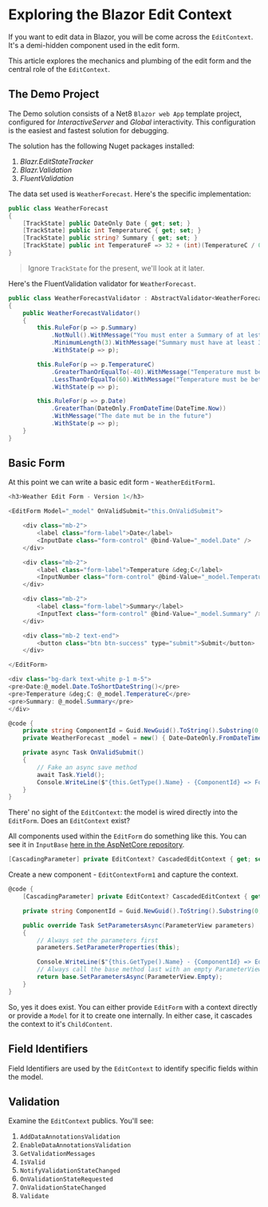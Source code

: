 # Exploring the Blazor Edit Context

If you want to edit data in Blazor, you will be come across the `EditContext`.  It's a demi-hidden component used in the edit form.

This article explores the mechanics and plumbing of the edit form and the central role of the `EditContext`.

## The Demo Project

The Demo solution consists of a Net8 `Blazor web App` template project, configured for *InteractiveServer* and *Global* interactivity.  This configuration is the easiest and fastest solution for debugging.

The solution has the following Nuget packages installed:

1. *Blazr.EditStateTracker*
1. *Blazr.Validation*
1. *FluentValidation*

The data set used is `WeatherForecast`.  Here's the specific implementation:

```csharp
public class WeatherForecast
{
    [TrackState] public DateOnly Date { get; set; }
    [TrackState] public int TemperatureC { get; set; }
    [TrackState] public string? Summary { get; set; }
    [TrackState] public int TemperatureF => 32 + (int)(TemperatureC / 0.5556);
}
```

> Ignore `TrackState` for the present, we'll look at it later.

Here's the FluentValidation validator for `WeatherForecast`.

```csharp
public class WeatherForecastValidator : AbstractValidator<WeatherForecast>
{
    public WeatherForecastValidator()
    {
        this.RuleFor(p => p.Summary)
            .NotNull().WithMessage("You must enter a Summary of at lest 3 characters")
            .MinimumLength(3).WithMessage("Summary must have at least 3 characters")
            .WithState(p => p);

        this.RuleFor(p => p.TemperatureC)
            .GreaterThanOrEqualTo(-40).WithMessage("Temperature must be between -40 and 60 degrees")
            .LessThanOrEqualTo(60).WithMessage("Temperature must be between -40 and 60 degrees")
            .WithState(p => p);

        this.RuleFor(p => p.Date)
            .GreaterThan(DateOnly.FromDateTime(DateTime.Now))
            .WithMessage("The date mut be in the future")
            .WithState(p => p);
    }
}
```

## Basic Form

At this point we can write a basic edit form - `WeatherEditForm1`.

```csharp
<h3>Weather Edit Form - Version 1</h3>

<EditForm Model="_model" OnValidSubmit="this.OnValidSubmit">

    <div class="mb-2">
        <label class="form-label">Date</label>
        <InputDate class="form-control" @bind-Value="_model.Date" />
    </div>

    <div class="mb-2">
        <label class="form-label">Temperature &deg;C</label>
        <InputNumber class="form-control" @bind-Value="_model.TemperatureC" />
    </div>

    <div class="mb-2">
        <label class="form-label">Summary</label>
        <InputText class="form-control" @bind-Value="_model.Summary" />
    </div>

    <div class="mb-2 text-end">
        <button class="btn btn-success" type="submit">Submit</button>
    </div>

</EditForm>

<div class="bg-dark text-white p-1 m-5">
<pre>Date:@_model.Date.ToShortDateString()</pre>
<pre>Temperature &deg;C: @_model.TemperatureC</pre>
<pre>Summary: @_model.Summary</pre>
</div>

@code {
    private string ComponentId = Guid.NewGuid().ToString().Substring(0,8);
    private WeatherForecast _model = new() { Date=DateOnly.FromDateTime(DateTime.Now), Summary="Freezing" };

    private async Task OnValidSubmit()
    {
        // Fake an async save method
        await Task.Yield();
        Console.WriteLine($"{this.GetType().Name} - {ComponentId} => Form Submitted ");
    }
}
```

There' no sight of the `EditContext`:  the model is wired directly into the `EditForm`.  Does an `EditContext` exist?

All components used within the `EditForm` do something like this.  You can see it in `InputBase` [here in the AspNetCore repository](https://github.com/dotnet/aspnetcore/blob/94259788d58e16ba753900b4bf855a6aee08dcb1/src/Components/Web/src/Forms/InputBase.cs#L29). 

```csharp
[CascadingParameter] private EditContext? CascadedEditContext { get; set; }
```

Create a new component - `EditContextForm1` and capture the context.

```csharp
@code {
    [CascadingParameter] private EditContext? CascadedEditContext { get; set; }

    private string ComponentId = Guid.NewGuid().ToString().Substring(0, 8);

    public override Task SetParametersAsync(ParameterView parameters)
    {
        // Always set the parameters first
        parameters.SetParameterProperties(this);

        Console.WriteLine($"{this.GetType().Name} - {ComponentId} => EditContext exists: {this.CascadedEditContext is not null} ");
        // Always call the base method last with an empty ParameterView - We have already set them
        return base.SetParametersAsync(ParameterView.Empty);
    }
}
```

So, yes it does exist.  You can either provide `EditForm` with a context directly or provide a `Model` for it to create one internally.  In either case, it cascades the context to it's `ChildContent`.

## Field Identifiers

Field Identifiers are used by the `EditContext` to identify specific fields within the model. 

## Validation

Examine the `EditContext` publics.  You'll see:

1. `AddDataAnnotationsValidation`
2. `EnableDataAnnotationsValidation`
1. `GetValidationMessages`
4. `IsValid`
2. `NotifyValidationStateChanged`
3. `OnValidationStateRequested`
4. `OnValidationStateChanged`
5. `Validate`


